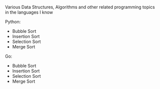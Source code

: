 Various Data Structures, Algorithms and other related programming topics in the languages I know

Python:

- Bubble Sort
- Insertion Sort
- Selection Sort
- Merge Sort

Go:

- Bubble Sort
- Insertion Sort
- Selection Sort
- Merge Sort
